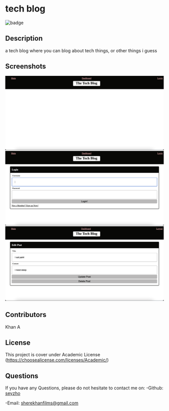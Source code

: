   # tech blog
  ![badge](https://img.shields.io/badge/license-Academic-brightgreen)<br />
  ## Description 
  a tech blog where you can blog about tech things, or other things i guess

  ## Screenshots
  ![alt text](./screenshots/main.png)
  ![alt text](./screenshots/login.png)
  ![alt text](./screenshots/edit.png)


  ## Contributors
  Khan A
  ## License
  This project is cover under Academic License (https://choosealicense.com/licenses/Academic/)
  ## Questions
  
  If you have any Questions, please do not hesitate to contact me on: 
  -Github: [seyzho](https://github.com/seyzho)
  
  -Email: sherekhanfilms@gmail.com
  